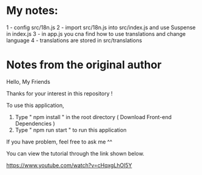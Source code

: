 # My notes:

1 - config src/18n.js
2 - import src/18n.js into src/index.js and use Suspense in index.js
3 - in app.js you cna find how to use translations and change language
4 - translations are stored in src/translations

# Notes from the original author

Hello, My Friends

Thanks for your interest in this repository !

To use this application,

1. Type " npm install " in the root directory ( Download Front-end Dependencies )
2. Type " npm run start " to run this application

If you have problem, feel free to ask me ^^

You can view the tutorial through the link shown below.

https://www.youtube.com/watch?v=cHqxgLhOl5Y
